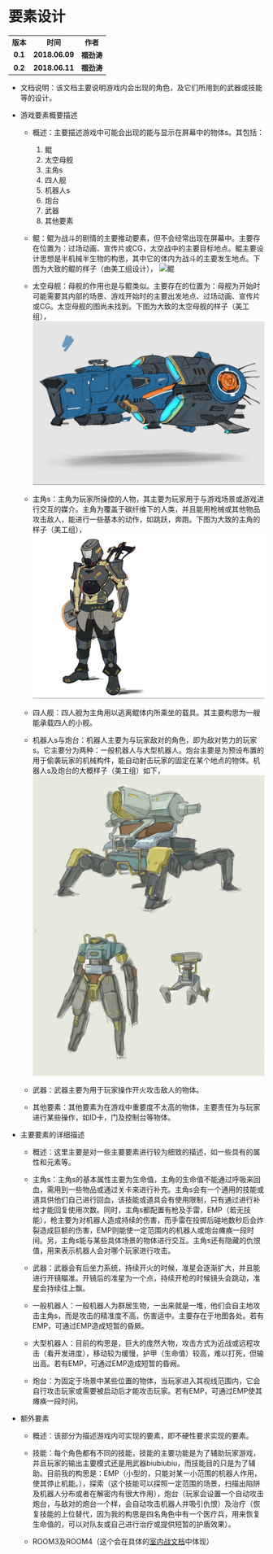 # 要素设计

<table>
  <tr>
    <td align="center"><b>版本</b></td>
    <td align="center"><b>时间</b></td>
    <td align="center"><b>作者</b></td>
  </tr>
  <tr>
    <td align="center"><b>0.1</b></td>
    <td align="center"><b>2018.06.09</b></td>
    <td align="center"><b>禤劲涛</b></td>
  </tr>
    <tr>
    <td align="center"><b>0.2</b></td>
    <td align="center"><b>2018.06.11</b></td>
    <td align="center"><b>禤劲涛</b></td>
  </tr>
</table>

- 文档说明：该文档主要说明游戏内会出现的角色，及它们所用到的武器或技能等的设计。

- 游戏要素概要描述
  - 概述：主要描述游戏中可能会出现的能与显示在屏幕中的物体s。其包括：
    1. 鲲
    2. 太空母舰
    3. 主角s
    4. 四人舰
    5. 机器人s
    6. 炮台
    7. 武器
    8. 其他要素
  - 鲲：鲲为战斗的剧情的主要推动要素，但不会经常出现在屏幕中。主要存在位置为：过场动画、宣传片或CG，太空战中的主要目标地点。鲲主要设计思想是半机械半生物的构思，其中它的体内为战斗的主要发生地点。下图为大致的鲲的样子（由美工组设计），
    ![鲲](../../images/art/鲲.jpg)

  - 太空母舰：母舰的作用也是与鲲类似。主要存在的位置为：母舰为开始时可能需要其内部的场景、游戏开始时的主要出发地点、过场动画、宣传片或CG。太空母舰的图尚未找到。下图为大致的太空母舰的样子（美工组），
    ![母舰](../../images/art/母舰.jpg)

  - 主角s：主角为玩家所操控的人物，其主要为玩家用于与游戏场景或游戏进行交互的媒介。主角为覆盖于碳纤维下的人类，并且能用枪械或其他物品攻击敌人，能进行一些基本的动作，如跳跃，奔跑。下图为大致的主角的样子（美工组），
    ![主角](../../images/art/主角s.jpg)

  - 四人舰：四人舰为主角用以逃离鲲体内所乘坐的载具。其主要构思为一艘能承载四人的小舰。

  - 机器人s与炮台：机器人主要为与玩家敌对的角色，即为敌对势力的玩家s。它主要分为两种：一般机器人与大型机器人。炮台主要是为预设布置的用于偷袭玩家的机械构件，能自动射击玩家的固定在某个地点的物体。机器人s及炮台的大概样子（美工组）如下，
    ![机器人s及炮台](../../images/art/机器人s及炮台.jpg)

  - 武器：武器主要为用于玩家操作开火攻击敌人的物体。

  - 其他要素：其他要素为在游戏中重要度不太高的物体，主要责任为与玩家进行某些操作，如ID卡，门及控制台等物体。

- 主要要素的详细描述
  - 概述：这里主要是对一些主要要素进行较为细致的描述，如一些具有的属性和元素等。

  - 主角s：主角s的基本属性主要为生命值，主角的生命值不能通过呼吸来回血，需用到一些物品或通过关卡来进行补充。主角s会有一个通用的技能或道具供他们自己进行回血，该技能或道具会有使用限制，只有通过进行补给才能回复使用次数。同时，主角s都配置有枪及手雷，EMP（若无技能），枪主要为对机器人造成持续的伤害，而手雷在投掷后碰地数秒后会炸裂造成巨额的伤害，EMP则能使一定范围内的机器人或炮台瘫痪一段时间。另，主角s能与某些具体场景的物体进行交互。主角s还有隐藏的仇恨值，用来表示机器人会对哪个玩家进行攻击。

  - 武器：武器会有后坐力系统，持续开火的时候，准星会逐渐扩大，并且能进行开镜瞄准。开镜后的准星为一个点，持续开枪的时候镜头会跳动，准星会持续往上飘。

  - 一般机器人：一般机器人为群居生物，一出来就是一堆，他们会自主地攻击主角s，而是攻击的精准度不高，伤害适中。主要存在于地图各处。若有EMP，可通过EMP造成短暂的昏厥。

  - 大型机器人：目前的构思是，巨大的庞然大物，攻击方式为近战或远程攻击（看开发进度），移动较为缓慢，护甲（生命值）较高，难以打死，但输出高。若有EMP，可通过EMP造成短暂的昏阙。

  - 炮台：为固定于场景中某些位置的物体，当玩家进入其视线范围内，它会自行攻击玩家或需要被启动后才能攻击玩家。若有EMP，可通过EMP使其瘫痪一段时间。

- 额外要素
  - 概述：该部分为描述游戏内可实现的要素，即不硬性要求实现的要素。

  - 技能：每个角色都有不同的技能，技能的主要功能是为了辅助玩家游戏，并且玩家的输出主要模式还是用武器biubiubiu，而技能目的只是为了辅助。目前我的构思是：EMP（小型的，只能对某一小范围的机器人作用，使其停止机能。），探索（这个技能可以探照一定范围的场景，扫描出陷阱及机器人分布或者在解密内有很大作用），炮台（玩家会设置一个自动攻击炮台，与敌对的炮台一个样，会自动攻击机器人并吸引仇恨）及治疗（恢复技能的上位替代，因为我的构思是四名角色中有一个医疗兵，用来恢复生命值的，可以对队友或自己进行治疗或提供短暂的护盾效果）。

  - ROOM3及ROOM4（这个会在具体的[室内战文档](室内战.md)中体现）